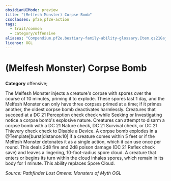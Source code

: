 ```yaml
---
obsidianUIMode: preview
title: "(Melfesh Monster) Corpse Bomb"
cssclasses: pf2e,pf2e-action
tags:
  - trait/common
  - category/offensive
aliases: "Compendium.pf2e.bestiary-family-ability-glossary.Item.qs21GajPmFYel3pc"
license: OGL
---
```

# (Melfesh Monster) Corpse Bomb

### 

**Category** offensive; 




The Melfesh Monster injects a creature's corpse with spores over the course of 10 minutes, priming it to explode. These spores last 1 day, and the Melfesh Monster can only have three corpses primed at a time; if it primes another, the oldest corpse bomb deactivates harmlessly. Creatures that succeed at a DC 21 Perception check check while Seeking or Investigating notice a corpse bomb's explosive nature. Creatures can attempt to disarm a corpse bomb with a DC 21 Nature check, DC 21 Survival check, or DC 21 Thievery check check to Disable a Device. A corpse bomb explodes in a @Template\[burst|distance:10\] if a creature comes within 5 feet or if the Melfesh Monster detonates it as a single action, which it can use once per round. This deals 2d8 fire and 2d8 poison damage (DC 21 Reflex check save) and leaves a lingering, 10-foot-radius spore cloud. A creature that enters or begins its turn within the cloud inhales spores, which remain in its body for 1 minute. This ability replaces Spore Cloud.

*Source: Pathfinder Lost Omens: Monsters of Myth*
*OGL*